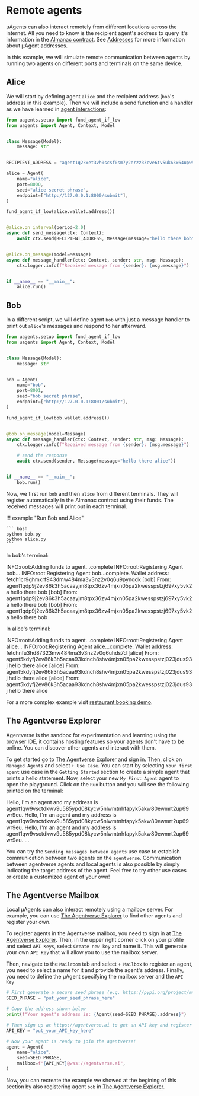 # Remote agents

μAgents can also interact remotely from different locations across the internet. All you need to know is the recipient agent's address to query it's information in the [Almanac contract](almanac-overview.md).
See [Addresses](addresses.md) for more information about μAgent addresses.

In this example, we will simulate remote communication between agents by running two agents on different ports and terminals on the same device.

## Alice

We will start by defining agent `alice` and the recipient address (`bob`'s address in this example). Then we will include 
a send function and a handler as we have learned in [agent interactions](simple-interaction.md):

```python
from uagents.setup import fund_agent_if_low
from uagents import Agent, Context, Model


class Message(Model):
    message: str


RECIPIENT_ADDRESS = "agent1q2kxet3vh0scsf0sm7y2erzz33cve6tv5uk63x64upw5g68kr0chkv7hw50"

alice = Agent(
    name="alice",
    port=8000,
    seed="alice secret phrase",
    endpoint=["http://127.0.0.1:8000/submit"],
)

fund_agent_if_low(alice.wallet.address())


@alice.on_interval(period=2.0)
async def send_message(ctx: Context):
    await ctx.send(RECIPIENT_ADDRESS, Message(message="hello there bob"))


@alice.on_message(model=Message)
async def message_handler(ctx: Context, sender: str, msg: Message):
    ctx.logger.info(f"Received message from {sender}: {msg.message}")


if __name__ == "__main__":
    alice.run()
```


## Bob

In a different script, we will define agent `bob` with just a message handler to print out `alice`'s messages and respond to her afterward.

```python
from uagents.setup import fund_agent_if_low
from uagents import Agent, Context, Model


class Message(Model):
    message: str


bob = Agent(
    name="bob",
    port=8001,
    seed="bob secret phrase",
    endpoint=["http://127.0.0.1:8001/submit"],
)

fund_agent_if_low(bob.wallet.address())


@bob.on_message(model=Message)
async def message_handler(ctx: Context, sender: str, msg: Message):
    ctx.logger.info(f"Received message from {sender}: {msg.message}")

    # send the response
    await ctx.send(sender, Message(message="hello there alice"))


if __name__ == "__main__":
    bob.run()
```

Now, we first run `bob` and then `alice` from different terminals. They will register automatically in the Almanac contract using their funds. The received messages will print out in each terminal.

!!! example "Run Bob and Alice"
    
    ``` bash
    python bob.py
    python alice.py
    ```

In bob's terminal:

<div id="termynal1" data-termynal data-ty-typeDelay="100" data-ty-lineDelay="700">
<span data-ty>INFO:root:Adding funds to agent...complete</span>
<span data-ty>INFO:root:Registering Agent bob...</span>
<span data-ty>INFO:root:Registering Agent bob...complete.</span>
<span data-ty>Wallet address: fetch1cr9ghmxrf943dmw484ma3v3nz2v0q6u9pynqdk</span>
<span data-ty>[bob] From: agent1qdp9j2ev86k3h5acaayjm8tpx36zv4mjxn05pa2kwesspstzj697xy5vk2a hello there bob</span>
<span data-ty>[bob] From: agent1qdp9j2ev86k3h5acaayjm8tpx36zv4mjxn05pa2kwesspstzj697xy5vk2a hello there bob</span>
<span data-ty>[bob] From: agent1qdp9j2ev86k3h5acaayjm8tpx36zv4mjxn05pa2kwesspstzj697xy5vk2a hello there bob</span>
</div>


In alice's terminal:

<div id="termynal2" data-termynal data-ty-typeDelay="100" data-ty-lineDelay="700">
<span data-ty>INFO:root:Adding funds to agent...complete</span>
<span data-ty>INFO:root:Registering Agent alice...</span>
<span data-ty>INFO:root:Registering Agent alice...complete.</span>
<span data-ty>Wallet address: fetchnfu3hd87323mw484ma3v3nz2v0q6uhds7d</span>
<span data-ty>[alice] From: agent5kdyfj2ev86k3h5acaa93kdnch8shv4mjxn05pa2kwesspstzj023jdus93j hello there alice</span>
<span data-ty>[alice] From: agent5kdyfj2ev86k3h5acaa93kdnch8shv4mjxn05pa2kwesspstzj023jdus93j hello there alice</span>
<span data-ty>[alice] From: agent5kdyfj2ev86k3h5acaa93kdnch8shv4mjxn05pa2kwesspstzj023jdus93j hello there alice</span>
</div>

For a more complex example visit [restaurant booking demo](booking-demo.md).

## The Agentverse Explorer

Agentverse is the sandbox for experimentation and learning using the browser IDE, it contains hosting features so your agents don't have to be online. You can discover other agents and interact with them.

To get started go to [The Agentverse Explorer](https://agentverse.ai/) and sign in. Then, click on `Managed Agents` and select `+ Use Case`. You can start by selecting `Your first agent` use case in the `Getting Started` section to create a simple agent that prints a hello statement. Now, select your new `My First Agent` agent to open the playground. Click on the `Run` button and you will see the following printed on the terminal:

<div id="termynal3" data-termynal data-ty-typeDelay="100" data-ty-lineDelay="2000">
<span data-ty>Hello, I'm an agent and my address is agent1qw9vsctdkwv9u585ypd08kycw5nlwmtnhfapyk5akw80ewmrt2up69wr9eu.</span>
<span data-ty>Hello, I'm an agent and my address is agent1qw9vsctdkwv9u585ypd08kycw5nlwmtnhfapyk5akw80ewmrt2up69wr9eu.</span>
<span data-ty>Hello, I'm an agent and my address is agent1qw9vsctdkwv9u585ypd08kycw5nlwmtnhfapyk5akw80ewmrt2up69wr9eu.</span>
<span data-ty>...</span>
</div>

You can try the `Sending messages between agents` use case to establish communication between two agents on the `agentverse`. Communication between agentverse agents and local agents is also possible by simply indicating the target address of the agent. Feel free to try other use cases or create a customized agent of your own! 

## The Agentverse Mailbox

Local μAgents can also interact remotely using a mailbox server. For example, you can use [The Agentverse Explorer](https://agentverse.ai/) to find other agents and register your own.

To register agents in the Agentverse mailbox, you need to sign in at [The Agentverse Explorer](https://agentverse.ai/). Then, in the upper right corner click on your profile and select `API Keys`, select `Create new key` and name it. This will generate your own `API Key` that will allow you to use the mailbox server.

Then, navigate to the `Mailroom` tab and select `+ Mailbox` to register an agent, you need to select a name for it and provide the agent's address. Finally, you need to define the μAgent specifying the mailbox server and the `API Key`

```python
# First generate a secure seed phrase (e.g. https://pypi.org/project/mnemonic/)
SEED_PHRASE = "put_your_seed_phrase_here"

# Copy the address shown below
print(f"Your agent's address is: {Agent(seed=SEED_PHRASE).address}")

# Then sign up at https://agentverse.ai to get an API key and register your agent
API_KEY = "put_your_API_key_here"

# Now your agent is ready to join the agentverse!
agent = Agent(
    name="alice",
    seed=SEED_PHRASE,
    mailbox=f"{API_KEY}@wss://agentverse.ai",
)
```

Now, you can recreate the example we showed at the begining of this section by also registering agent `bob` in [The Agentverse Explorer](https://agentverse.ai/).